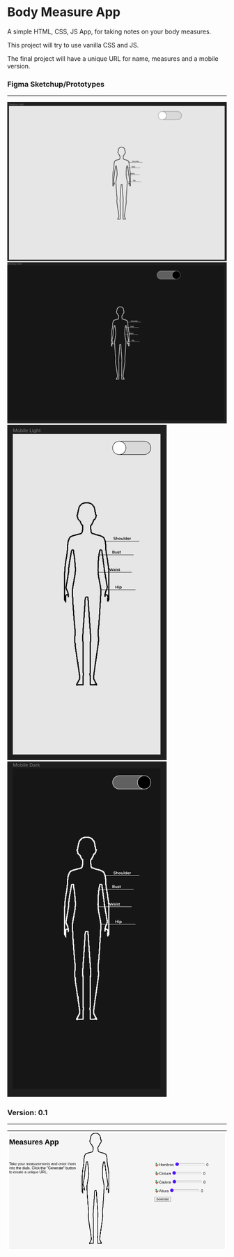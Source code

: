 # Body Measure App
A simple HTML, CSS, JS App, for taking notes on your body measures.

This project will try to use vanilla CSS and JS. 

The final project will have a unique URL for name, measures and a mobile version.

### Figma Sketchup/Prototypes
---
![Figma Sketchup 1](resources/Versions/FigmaSketchup1.png)
![Figma Sketchup 2](resources/Versions/FigmaSketchup2.png)
![Figma Sketchup 3](resources/Versions/FigmaSketchup3.png)
![Figma Sketchup 4](resources/Versions/FigmaSketchup4.png)


### Version: 0.1
---

![Version 0.1](resources/Versions/version_0.1.png)
